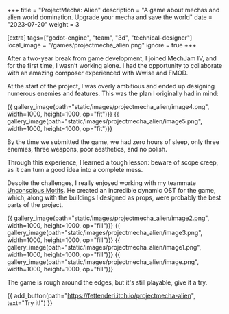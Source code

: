 +++
title = "ProjectMecha: Alien"
description = "A game about mechas and alien world domination. Upgrade your mecha and save the world"
date = "2023-07-20"
weight = 3

[extra]
tags=["godot-engine", "team", "3d", "technical-designer"]
local_image = "/games/projectmecha_alien.png"
ignore = true
+++

After a two-year break from game development, I joined MechJam IV, and for the first time, I wasn’t working alone. I had the opportunity to collaborate with an amazing composer experienced with Wwise and FMOD.

At the start of the project, I was overly ambitious and ended up designing numerous enemies and features. This was the plan I originally had in mind:

<div class = "gallery">
{{ gallery_image(path="static/images/projectmecha_alien/image4.png", width=1000, height=1000, op="fit")}}
{{ gallery_image(path="static/images/projectmecha_alien/image5.png", width=1000, height=1000, op="fit")}}
</div>

By the time we submitted the game, we had zero hours of sleep, only three enemies, three weapons, poor aesthetics, and no polish.

Through this experience, I learned a tough lesson: beware of scope creep, as it can turn a good idea into a complete mess.

Despite the challenges, I really enjoyed working with my teammate [Unconscious Motifs](https://unconscious-motifs.itch.io). He created an incredible dynamic OST for the game, which, along with the buildings I designed as props, were probably the best parts of the project.

<div class = "gallery">
{{ gallery_image(path="static/images/projectmecha_alien/image2.png", width=1000, height=1000, op="fill")}}
{{ gallery_image(path="static/images/projectmecha_alien/image3.png", width=1000, height=1000, op="fill")}}
{{ gallery_image(path="static/images/projectmecha_alien/image1.png", width=1000, height=1000, op="fill")}}
{{ gallery_image(path="static/images/projectmecha_alien/image.png", width=1000, height=1000, op="fill")}}
</div>

The game is rough around the edges, but it's still playable, give it a try.

{{ add_button(path="https://fettenderi.itch.io/projectmecha-alien", text="Try it!") }}